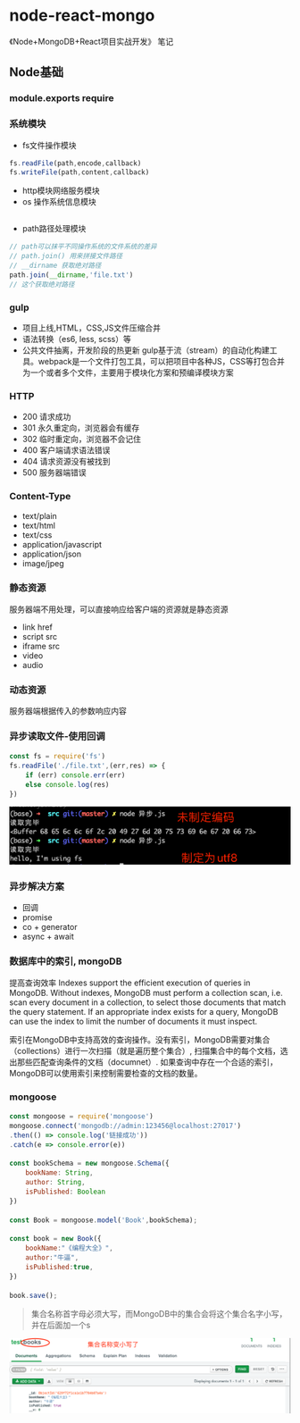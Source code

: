 # node-react-mongo
《Node+MongoDB+React项目实战开发》 笔记

## Node基础
### module.exports require

### 系统模块
- fs文件操作模块
```js
fs.readFile(path,encode,callback)
fs.writeFile(path,content,callback)
```
- http模块网络服务模块
- os 操作系统信息模块
```js
```
- path路径处理模块
```js
// path可以抹平不同操作系统的文件系统的差异
// path.join() 用来拼接文件路径
// __dirname 获取绝对路径
path.join(__dirname,'file.txt') 
// 这个获取绝对路径
```


### gulp
- 项目上线,HTML，CSS,JS文件压缩合并
- 语法转换（es6, less, scss）等
- 公共文件抽离，开发阶段的热更新
gulp基于流（stream）的自动化构建工具。webpack是一个文件打包工具，可以把项目中各种JS，CSS等打包合并为一个或者多个文件，主要用于模块化方案和预编译模块方案



### HTTP
- 200 请求成功
- 301 永久重定向，浏览器会有缓存
- 302 临时重定向，浏览器不会记住
- 400 客户端请求语法错误
- 404 请求资源没有被找到
- 500 服务器端错误

### Content-Type
- text/plain
- text/html
- text/css
- application/javascript
- application/json
- image/jpeg

### 静态资源
服务器端不用处理，可以直接响应给客户端的资源就是静态资源
- link href
- script src
- iframe src
- video
- audio

### 动态资源
服务器端根据传入的参数响应内容

### 异步读取文件-使用回调
```js
const fs = require('fs')
fs.readFile('./file.txt',(err,res) => {
    if (err) console.err(err)
    else console.log(res)
})
```
![image-20220607082334130](public/img/image-20220607082334130.png)

### 异步解决方案
- 回调
- promise
- co + generator
- async + await

### 数据库中的索引, mongoDB
提高查询效率
Indexes support the efficient execution of queries in MongoDB. Without indexes, MongoDB must perform a collection scan, i.e. scan every document in a collection, to select those documents that match the query statement. If an appropriate index exists for a query, MongoDB can use the index to limit the number of documents it must inspect.

索引在MongoDB中支持高效的查询操作。没有索引，MongoDB需要对集合（collections）进行一次扫描（就是遍历整个集合）, 扫描集合中的每个文档，选出那些匹配查询条件的文档（documnet）. 如果查询中存在一个合适的索引，MongoDB可以使用索引来控制需要检查的文档的数量。


### mongoose
```js
const mongoose = require('mongoose')
mongoose.connect('mongodb://admin:123456@localhost:27017')
.then(() => console.log('链接成功'))
.catch(e => console.error(e))

const bookSchema = new mongoose.Schema({
    bookName: String,
    author: String,
    isPublished: Boolean
})

const Book = mongoose.model('Book',bookSchema);

const book = new Book({
    bookName:"《编程大全》",
    author:"牛逼",
    isPublished:true,
})

book.save();
```
> 集合名称首字母必须大写，而MongoDB中的集合会将这个集合名字小写，并在后面加一个s



![image-20220607235433214](public/img/image-20220607235433214.png)